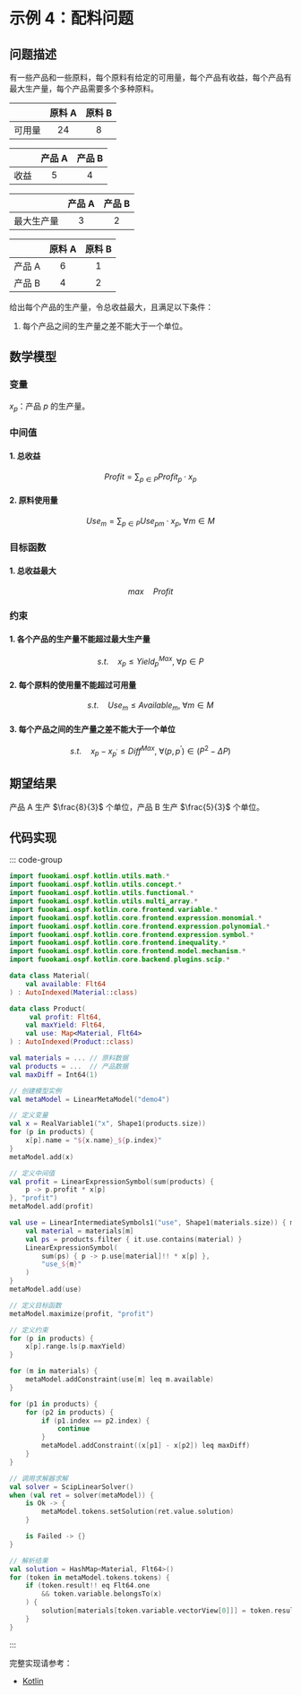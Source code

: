 # 示例 4：配料问题

## 问题描述

有一些产品和一些原料，每个原料有给定的可用量，每个产品有收益，每个产品有最大生产量，每个产品需要多个多种原料。

|        | 原料 A | 原料 B |
| :----: | :----: | :----: |
| 可用量 |  $24$  |  $8$   |

|       | 产品 A | 产品 B |
| :---: | :----: | :----: |
| 收益  |  $5$   |  $4$   |

|            | 产品 A | 产品 B |
| :--------: | :----: | :----: |
| 最大生产量 |  $3$   |  $2$   |

|        | 原料 A | 原料 B |
| :----: | :----: | :----: |
| 产品 A |  $6$   |  $1$   |
| 产品 B |  $4$   |  $2$   |

给出每个产品的生产量，令总收益最大，且满足以下条件：

1. 每个产品之间的生产量之差不能大于一个单位。

## 数学模型

### 变量

$x_{p}$：产品 $p$ 的生产量。

### 中间值

#### 1. 总收益

$$
Profit = \sum_{p \in P} Profit_{p} \cdot x_{p}
$$

#### 2. 原料使用量

$$
Use_{m} = \sum_{p \in P} Use_{pm} \cdot x_{p}, \; \forall m \in M
$$

### 目标函数

#### 1. 总收益最大

$$
max \quad Profit
$$

### 约束

#### 1. 各个产品的生产量不能超过最大生产量

$$
s.t. \quad x_{p} \leq Yield^{Max}_{p}, \; \forall p \in P
$$

#### 2. 每个原料的使用量不能超过可用量

$$
s.t. \quad Use_{m} \leq Available_{m}, \; \forall m \in M
$$

#### 3. 每个产品之间的生产量之差不能大于一个单位

$$
s.t. \quad x_{p} - x_{p^{\prime}} \leq Diff^{Max}, \; \forall (p, \, p^{\prime}) \in (P^{2} - \Delta P)
$$

## 期望结果

产品 A 生产 $\frac{8}{3}$ 个单位，产品 B 生产 $\frac{5}{3}$ 个单位。

## 代码实现

::: code-group

```kotlin
import fuookami.ospf.kotlin.utils.math.*
import fuookami.ospf.kotlin.utils.concept.*
import fuookami.ospf.kotlin.utils.functional.*
import fuookami.ospf.kotlin.utils.multi_array.*
import fuookami.ospf.kotlin.core.frontend.variable.*
import fuookami.ospf.kotlin.core.frontend.expression.monomial.*
import fuookami.ospf.kotlin.core.frontend.expression.polynomial.*
import fuookami.ospf.kotlin.core.frontend.expression.symbol.*
import fuookami.ospf.kotlin.core.frontend.inequality.*
import fuookami.ospf.kotlin.core.frontend.model.mechanism.*
import fuookami.ospf.kotlin.core.backend.plugins.scip.*

data class Material(
    val available: Flt64
) : AutoIndexed(Material::class)

data class Product(
     val profit: Flt64,
    val maxYield: Flt64,
    val use: Map<Material, Flt64>
) : AutoIndexed(Product::class)

val materials = ... // 原料数据
val products = ...  // 产品数据
val maxDiff = Int64(1)

// 创建模型实例
val metaModel = LinearMetaModel("demo4")

// 定义变量
val x = RealVariable1("x", Shape1(products.size))
for (p in products) {
    x[p].name = "${x.name}_${p.index}"
}
metaModel.add(x)

// 定义中间值
val profit = LinearExpressionSymbol(sum(products) { 
    p -> p.profit * x[p] 
}, "profit")
metaModel.add(profit)

val use = LinearIntermediateSymbols1("use", Shape1(materials.size)) { m, _ ->
    val material = materials[m]
    val ps = products.filter { it.use.contains(material) }
    LinearExpressionSymbol(
        sum(ps) { p -> p.use[material]!! * x[p] },
        "use_${m}"
    )
}
metaModel.add(use)

// 定义目标函数
metaModel.maximize(profit, "profit")

// 定义约束
for (p in products) {
    x[p].range.ls(p.maxYield)
}

for (m in materials) {
    metaModel.addConstraint(use[m] leq m.available)
}

for (p1 in products) {
    for (p2 in products) {
        if (p1.index == p2.index) {
            continue
        }
        metaModel.addConstraint((x[p1] - x[p2]) leq maxDiff)
    }
}

// 调用求解器求解
val solver = ScipLinearSolver()
when (val ret = solver(metaModel)) {
    is Ok -> {
        metaModel.tokens.setSolution(ret.value.solution)
    }

    is Failed -> {}
}

// 解析结果
val solution = HashMap<Material, Flt64>()
for (token in metaModel.tokens.tokens) {
    if (token.result!! eq Flt64.one
        && token.variable.belongsTo(x)
    ) {
        solution[materials[token.variable.vectorView[0]]] = token.result!!
    }
}
```

:::

完整实现请参考：

- [Kotlin](https://github.com/fuookami/ospf/blob/main/examples/ospf-kotlin-example/src/main/fuookami/ospf/kotlin/example/core_demo/Demo4.kt)
